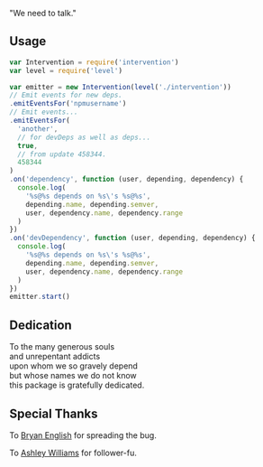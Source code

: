 "We need to talk."

## Usage

```javascript
var Intervention = require('intervention')
var level = require('level')

var emitter = new Intervention(level('./intervention'))
// Emit events for new deps.
.emitEventsFor('npmusername')
// Emit events...
.emitEventsFor(
  'another',
  // for devDeps as well as deps...
  true,
  // from update 458344.
  458344
)
.on('dependency', function (user, depending, dependency) {
  console.log(
    '%s@%s depends on %s\'s %s@%s',
    depending.name, depending.semver,
    user, dependency.name, dependency.range
  )
})
.on('devDependency', function (user, depending, dependency) {
  console.log(
    '%s@%s depends on %s\'s %s@%s',
    depending.name, depending.semver,
    user, dependency.name, dependency.range
  )
})
emitter.start()
```

## Dedication

To the many generous souls  
and unrepentant addicts  
upon whom we so gravely depend  
but whose names we do not know  
this package is gratefully dedicated.  

## Special Thanks

To [Bryan English](https://github.com/bengl) for spreading the bug.

To [Ashley Williams](https://github.com/ashleygwilliams) for follower-fu.
